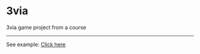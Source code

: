 # 3via
3via game project from a course
<hr>
See example:
<a href="http://mkirov.com/portfolio/projects/3via-new/" target="_blank">Click here</a>
